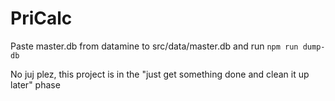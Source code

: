 # PriCalc

Paste master.db from datamine to src/data/master.db and run `npm run dump-db`

No juj plez, this project is in the "just get something done and clean it up later" phase

